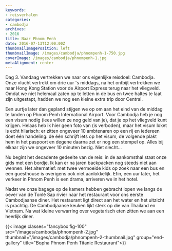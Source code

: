 ```yaml
---
keywords:
- reisverhalen
categories:
- cambodja
archives:
- 2016
title: Naar Phnom Penh
date: 2016-07-13T12:00:00Z
thumbnailImagePosition: left
thumbnailImage: /images/cambodja/phnompenh-1-750.jpg
coverImage: /images/cambodja/phnompenh-1.jpg
metaAlignment: center
---
```


Dag 3. Vandaag vertrekken we naar ons eigenlijke reisdoel: Cambodja. Onze
vlucht vertrekt om drie uur 's middags, na het ontbijt vertrekken we naar Hong
Kong Station voor de Airport Express terug naar het vliegveld. Omdat we niet
helemaal zaten op te letten in de bus en twee haltes te laat zijn uitgestapt,
hadden we nog een kleine extra trip door Central.

Een uurtje later dan gepland stijgen we op om aan het eind van de middag te
landen op Phnom Penh International Airport. Voor Cambodja heb je nog een visum
nodig (lees willen ze nog geld van je), dat je op het vliegveld kunt krijgen.
Helaas heb ik hier geen foto van (is verboden), maar het visum loket is echt
hilarisch: er zitten ongeveer 10 ambtenaren op een rij en iedereen doet één
handeling: de één schrijft iets op het visum, de volgende plakt hem in het
paspoort en degene daarna zet er nog een stempel op. Alles bij elkaar zijn we
ongeveer 10 minuten bezig. Niet slecht…

Nu begint het decadente gedeelte van de reis: in de aankomsthal staat onze
gids met een bordje. Ik kan er na jaren backpacken nog steeds niet aan wennen.
Het alternatief: met twee vermoeide kids op zoek naar een bus en een
guesthouse is overigens ook niet aanlokkelijk. Efin, een uur later, het
verkeer in Phnom Penh is een drama, arriveren we in het hotel.

Nadat we onze bagage op de kamers hebben gebracht lopen we langs de oever van
de Tonlé Sap rivier naar het restaurant voor ons eerste Cambodjaanse diner.
Het restaurant ligt direct aan het water en het uitzicht is prachtig. De
Cambodjaanse keuken lijkt sterk op die van Thailand en Vietnam. Na wat kleine
verwarring over vegetarisch eten zitten we aan een heerlijk diner.

{{< image classes="fancybox fig-100" src="/images/cambodja/phnompenh-2.jpg"
thumbnail="/images/cambodja/phnompenh-2-thumbnail.jpg" group="end-gallery"
title="Bopha Phnom Penh Titanic Restaurant">}}

